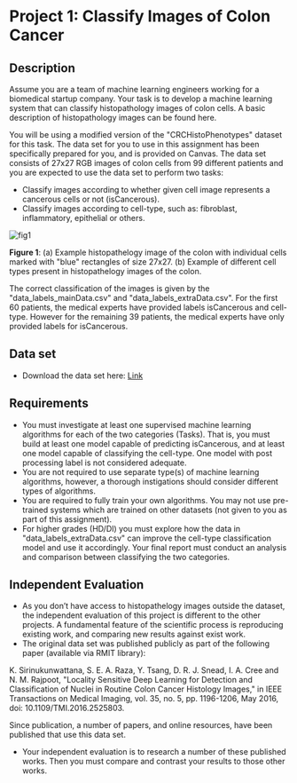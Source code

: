 # Project 1: Classify Images of Colon Cancer

## Description 
Assume you are a team of machine learning engineers working for a biomedical startup company. Your task is to develop a machine learning system that can classify histopathology images of colon cells. A basic description of histopathology images can be found here.

You will be using a modified version of the "CRCHistoPhenotypes" dataset for this task. The data set for you to use in this assignment has been specifically prepared for you, and is provided on Canvas. The data set consists of 27x27 RGB images of colon cells from 99 different patients and you are expected to use the data set to perform two tasks:

* Classify images according to whether given cell image represents a cancerous cells or not (isCancerous).
* Classify images according to cell-type, such as: fibroblast, inflammatory, epithelial or others.

![fig1](https://user-images.githubusercontent.com/54668379/117237706-b1995000-ae55-11eb-935f-6772981e618a.JPG)

 **Figure 1**: (a) Example histopathelogy image of the colon with individual cells marked with "blue" rectangles of size 27x27. (b) Example of different cell types present in histopathelogy images of the colon.

The correct classification of the images is given by the "data_labels_mainData.csv" and "data_labels_extraData.csv". For the first 60 patients, the medical experts have provided labels isCancerous and cell-type. However for the remaining 39 patients, the medical experts have only provided labels for isCancerous.

## Data set

* Download the data set here: [Link](https://drive.google.com/file/d/1g0za8TjFm4FFqQMy2N3_gSvi49E8q7J4/view?usp=sharing)
## Requirements

* You must investigate at least one supervised machine learning algorithms for each of the two categories (Tasks). That is, you must build at least one model capable of predicting isCancerous, and at least one model capable of classifying the cell-type. One model with post processing label is not considered adequate.
* You are not required to use separate type(s) of machine learning algorithms, however, a thorough instigations should consider different types of algorithms.
* You are required to fully train your own algorithms. You may not use pre-trained systems which are trained on other datasets (not given to you as part of this assignment).
* For higher grades (HD/DI) you must explore how the data in "data_labels_extraData.csv" can improve the cell-type classification model and use it accordingly.
Your final report must conduct an analysis and comparison between classifying the two categories.
## Independent Evaluation

* As you don’t have access to histopathelogy images outside the dataset, the independent evaluation of this project is different to the other projects. A fundamental feature of the scientific process is reproducing existing work, and comparing new results against exist work.
* The original data set was published publicly as part of the following paper (available via RMIT library):

 K. Sirinukunwattana, S. E. A. Raza, Y. Tsang, D. R. J. Snead, I. A. Cree and N. M. Rajpoot, "Locality Sensitive Deep Learning for Detection and Classification of Nuclei in Routine Colon Cancer Histology Images," in IEEE Transactions on Medical Imaging, vol. 35, no. 5, pp. 1196-1206, May 2016, doi: 10.1109/TMI.2016.2525803.

Since publication, a number of papers, and online resources, have been published that use this data set.

* Your independent evaluation is to research a number of these published works. Then you must compare and contrast your results to those other works.
